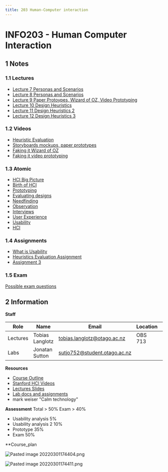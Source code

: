 ```yaml
---
title: 203 Human-Computer interaction
---
```

# INFO203 - Human Computer Interaction
## 1 Notes 
### 1.1 Lectures
- [Lecture 7 Personas and Scenarios](out/notes/lecture-7-personas-and-scenarios.md)
- [Lecture 8 Personas and Scenarios](out/notes/lecture-8-personas-and-scenarios.md)
- [Lecture 9 Paper Protoypes, Wizard of OZ, Video Prototyping](out/notes/lecture-9-paper-protoypes-wizard-of-oz-video-prototyping.md)
- [Lecture 10 Design Heuristics](out/notes/lecture-10-design-heuristics.md)
- [Lecture 11 Design Heuristics 2](out/notes/lecture-11-design-heuristics-2.md)
- [Lecture 12 Design Heuristics 3](out/notes/lecture-12-design-heuristics-3.md)

### 1.2 Videos
- [Heuristic Evaluation](out/notes/heuristic-evaluation.md)
- [Storyboards mockups, paper prototypes](out/notes/storyboards-mockups-paper-prototypes.md)
- [Faking it Wizard of OZ](out/notes/faking-it-wizard-of-oz.md)
- [Faking it video prototyping](out/notes/faking-it-video-prototyping.md)

### 1.3 Atomic
- [HCI Big Picture](out/notes/hci-big-picture.md)
- [Birth of HCI](out/notes/birth-of-hci.md)
- [Prototyping](out/notes/prototyping.md)
- [Evaluating designs](out/notes/evaluating-designs.md)
- [Needfinding](out/notes/needfinding.md)
- [Observation](out/notes/observation.md)
- [Interviews](out/notes/interviews.md)
- [User Experience](out/notes/user-experience.md)
- [Usability](out/notes/usability.md)
- [HCI](out/notes/hci.md)

### 1.4 Assignments
- [What is Usability](out/notes/what-is-usability.md)
- [Heuristics Evaluation Assignment](out/notes/heuristics-evaluation-assignment.md)
- [Assignment 3](out/notes/assignment-3.md)

### 1.5 Exam
[Possible exam questions](out/notes/possible-exam-questions.md)

## 2 Information

**Staff**

Role | Name | Email | Location | Hours
-----|------|-------|----------|------
Lectures | Tobias Langlotz | [tobias.langlotz@otago.ac.nz](mailto:tobias.langlotz@otago.ac.nz) | OBS 713 | 
Labs | Jonatan Sutton | [sutjo752@student.otago.ac.nz](mailto:sutjo752@student.otago.ac.nz) |  | 

**Resources**
- [Course Outline](https://blackboard.otago.ac.nz/bbcswebdav/pid-2827486-dt-content-rid-17936119_1/courses/INFO203_S1DNIE_2022/INFO203%20Course%20Outline%281%29.pdf)
- [Stanford HCI Videos](https://blackboard.otago.ac.nz/webapps/blackboard/content/listContent.jsp?course_id=_45153_1&content_id=_2827496_1)
- [Lectures Slides](https://blackboard.otago.ac.nz/webapps/blackboard/content/listContent.jsp?course_id=_45153_1&content_id=_2827495_1)
- [Lab docs and assignments](https://blackboard.otago.ac.nz/webapps/blackboard/content/listContent.jsp?course_id=_45153_1&content_id=_2827497_1)
- mark weiser "Calm technology"


**Assessment**
Total > 50%
Exam > 40%

- Usability analysis 5%
- Usability analysis 2 10%
- Prototype 35%
- Exam 50%

**Course_plan

![Pasted image 20220301174404.png](None)

![Pasted image 20220301174411.png](None)

	
